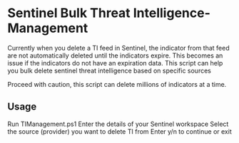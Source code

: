 # Sentinel Bulk Threat Intelligence-Management
Currently when you delete a TI feed in Sentinel, the indicator from that feed are not automatically deleted until the indicators expire. This becomes an issue if the indicators do not have an expiration data. 
This script can help you  bulk delete sentinel threat intelligence based on specific sources

Proceed with caution, this script can delete millions of indicators at a time.

## Usage
Run TIManagement.ps1
Enter the details of your Sentinel workspace
Select the source (provider) you want to delete TI from
Enter y/n to continue or exit
